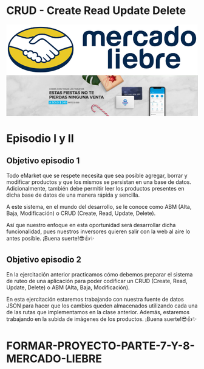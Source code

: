 # CRUD - Create Read Update Delete

![logo](public/images/logo-mercado-liebre.svg)
![banner](public/images/img-home-banner.jpg)

# Episodio I y II

## Objetivo episodio 1
Todo eMarket que se respete necesita que sea posible agregar, borrar y modificar
productos y que los mismos se persistan en una base de datos. Adicionalmente, también
debe permitir leer los productos presentes en dicha base de datos de una manera rápida
y sencilla.

A este sistema, en el mundo del desarrollo, se le conoce como ABM (Alta, Baja,
Modificación) o CRUD (Create, Read, Update, Delete).

Así que nuestro enfoque en esta oportunidad será desarrollar dicha funcionalidad, pues
nuestros inversores quieren salir con la web al aire lo antes posible.
¡Buena suerte!😎👍✨

## Objetivo episodio 2
En la ejercitación anterior practicamos cómo debemos preparar el sistema de ruteo de
una aplicación para poder codificar un CRUD (Create, Read, Update, Delete) o ABM (Alta,
Baja, Modificación).

En esta ejercitación estaremos trabajando con nuestra fuente de datos JSON para hacer
que los cambios queden almacenados utilizando cada una de las rutas que
implementamos en la clase anterior. Además, estaremos trabajando en la subida de
imágenes de los productos.
¡Buena suerte!😎👍✨

# FORMAR-PROYECTO-PARTE-7-Y-8-MERCADO-LIEBRE
